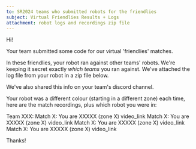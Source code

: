 ```yaml
---
to: SR2024 teams who submitted robots for the friendlies
subject: Virtual Friendlies Results + Logs
attachment: robot logs and recordings zip file
---
```


Hi!

Your team submitted some code for our virtual 'friendlies' matches.

In these friendlies, your robot ran against other teams' robots. We're keeping it secret exactly *which teams* you ran against. We've attached the log file from your robot in a zip file below.

We've also shared this info on your team's discord channel.

Your robot was a different colour (starting in a different zone) each time, here are the match recordings, plus which robot you were in:

Team XXX:
Match X: You are XXXXX (zone X)
video_link
Match X: You are XXXXX (zone X)
video_link
Match X: You are XXXXX (zone X)
video_link
Match X: You are XXXXX (zone X)
video_link

Thanks!
